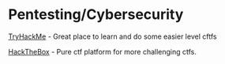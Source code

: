 # Pentesting/Cybersecurity
[TryHackMe](www.tryhackme.com "")      - Great place to learn and do some easier level cftfs

[HackTheBox](www.hackthebox.com "")    - Pure ctf platform for more challenging ctfs. 
